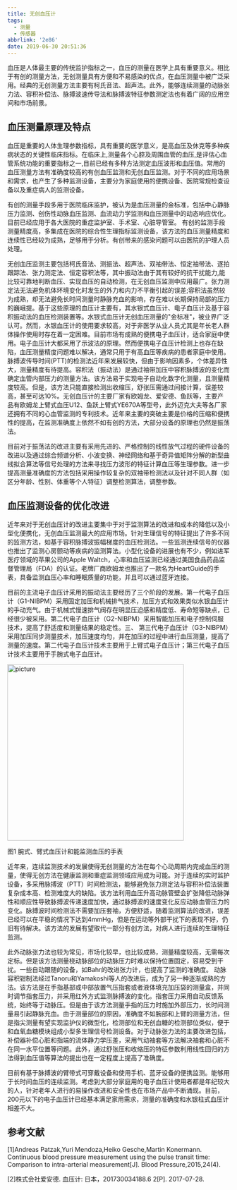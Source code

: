 ```yaml
---
title: 无创血压计
tags:
  - 测量
  - 传感器
abbrlink: '2e86'
date: 2019-06-30 20:51:36
---
```


血压是人体最主要的传统监护指标之一，血压的测量在医学上具有重要意义。相比于有创的测量方法，无创测量具有方便和不易感染的优点，在血压测量中被广泛采用。经典的无创测量方法主要有柯氏音法、超声法。此外，能够连续测量的动脉张力法、容积补偿法、脉搏波速传导法和脉搏波特征参数测定法也有着广阔的应用空间和市场前景。

<!-- more -->
## 血压测量原理及特点

血压是重要的人体生理参数指标，具有重要的医学意义，是高血压及休克等多种疾病状态的关键性临床指标。在临床上,测量各个心腔及周围血管的血压,是评估心血管系统功能的重要指标之一,目前已经有多种方法测定血压波形和血压值。常用的血压测量方法有准确度较高的有创血压监测和无创血压监测。对于不同的应用场景和需求，也产生了多种监测设备，主要分为家庭使用的便携设备、医院常规检查设备以及重症病人的监测设备。

有创的测量手段多用于医院临床监护，被认为是血压测量的金标准，包括中心静脉压力监测、创伤性动脉血压监测、血流动力学监测和血压测量中的动态响应优化。目前已经应用于各大医院的重症监护室、手术室、心脏导管室。 有创的监测手段测量精度高，多集成在医院的综合性生理指标监测设备，该方法的血压测量精度和连续性已经较为成熟，足够用于分析。有创带来的感染问题可以由医院的护理人员处理。

无创血压监测主要包括柯氏音法、测振法、超声法、双袖带法、恒定袖带法、逐拍跟踪法、张力测定法、恒定容积法等，其中振动法由于其有较好的抗干扰能力,能比较可靠地判断血压、实现血压的自动检测，在无创血压监测中应用最广。张力测定法无法避免机体环境变化时发生的外力和内力不平衡引起的误差;容积法虽然较为成熟，却无法避免长时间测量时静脉充血的影响，存在难以长期保持局部的压力的巍峨提。基于这些原理的血压计主要有，其水银式血压计、电子血压计及基于容积振动法的血压检测装置等。水银式血压计无创血压测量的&quot;金标准&quot;，被业界广泛认可。然而，水银血压计的使用要求较高，对于非医学从业人员尤其是年长老人群体操作使用时存在着一定困难。目前市场有成熟的便携电子血压计，适合家庭中使用。电子血压计大都采用了示波法的原理。然而便携电子血压计检测上也存在缺陷，血压测量精度问题难以解决，通常只用于有高血压等疾病的患者家庭中使用。脉搏波传导时间(PTT)的检测法近年来发展较快，但由于影响因素多，个体差异性大，测量精度有待提高。容积法（振动法）是通过袖带加压中容积脉搏波的变化而确定血管内部压力的测量方法。该方法易于实现电子自动化数字化测量，且测量精度较高。但是，该方法只能直接检测出收缩压，舒张压需通过间接计算，误差较高，甚至可达10%。无创血压计的主要厂家有欧姆龙、爱安德、鱼跃等，主要产品有欧姆龙上臂式血压U12、鱼跃上臂式YE670A等型号，此外迈克大夫等各厂家还拥有不同的心血管监测的专利技术。近年来主要的突破主要是价格的压缩和便携性的提高，在监测准确度上依然不如有创的方法，大部分设备的原理也仍然是振荡法。

目前对于振荡法的改进主要有采用先进的、严格控制的线性放气过程的硬件设备的改进以及通过综合频谱分析、小波变换、神经网络和基于奇异值矩阵分解的新型曲线拟合算法等信号处理的方法来寻找压力波形的特征计算血压等生理参数。进一步提高测量准确度的方法包括采用操作较复杂的双袖带检测法以及针对不同人群（如区分年龄、性别、体重等个人特征）调整检测算法，调整参数。

## 血压监测设备的优化改进

近年来对于无创血压计的改进主要集中于对于监测算法的改进和成本的降低以及小型化便携化，无创血压监测最大的应用市场。针对生理信号的特征提出了许多不同的监测方法，如基于容积脉搏波振幅梯度的血压检测法。一些监测连续信号的仪器也推出了监测心房颤动等疾病的监测算法。小型化设备的进展也有不少，例如进军医疗领域的苹果公司的Apple Waltch，心率和血压监测已经通过美国食品药品监督管理局（FDA）的认证。老牌厂商欧姆龙也推出了一款名为HeartGuide的手表，具备监测血压心率和睡眠质量的功能，并且可以通过蓝牙连接。

目前的主流电子血压计采用的振动法主要经历了三个阶段的发展。第一代电子血压计（G1-NIBPM）采用固定加压和机械排气技术，加压方式和效果类似水银血压计的手动充气。由于机械式慢速排气阀存在明显压迫感和精度低、寿命短等缺点，已经很少被采用。第二代电子血压计（G2-NIBPM）采用智能加压和电子控制伺服技术，提高了舒适度和测量结果的稳定性。三、        第三代电子血压计（G3-NIBPM）采用加压同步测量技术，加压速度均匀，并在加压的过程中进行血压测量，提高了测量的速度。第二代电子血压计技术主要用于上臂式电子血压计；第三代电子血压计技术主要用于手腕式电子血压计。

<img width=400 src="https://raw.githubusercontent.com/Archaeoraptor/image_resources/ImageofBlog/pic1.png" alt="picture"/>

图1 腕式、臂式血压计和能监测血压的手表

近年来，连续监测技术的发展使得无创测量的方法在每个心动周期内完成血压的测量，使得无创方法在健康监测和重症监测领域应用成为可能。对于连续的实时监护设备，多采用脉搏波（PTT）时间检测法，能够避免张力测定法与容积补偿法装置复杂成本高、检测难度大的缺陷。该方法利用血压升高动脉管壁会扩张降低动脉弹性和顺应性导致脉搏波传递速度加快，通过脉搏波的速度变化反应动脉血管压力的变化。脉搏波时间检测法不需要加压套袖，方便舒适，随着监测算法的改进，误差已经可以在平稳的情况下达到4mmHg，但是在运动等外部干扰下的表现不好，仍旧有待解决。该方法的发展有望取代一部分有创方法，对病人进行连续的生理特征监测。

此外动脉张力法也较为常见，市场化较早，也比较成熟，测量精度较高，无需每次定标。但是该方法测量桡动脉部位的动脉压力时难以保持位置固定，容易受到干扰。一些自动跟随的设备，如Bahr的改进张力计，也提高了监测的准确度。 动脉容积钳制法经过Tanoru和Yamakoshi等人的改进后，成为了另一种逐渐成熟的方法。该方法是在手指基部或中部放置气压指套或者液体填充加压袋的测量盒，并同时调节指套压力，并采用红外方式监测脉搏波的变化。指套压力采用自动反馈系统，始终等于动脉压。但是由于该方法测量手指的压力时施加外部压力，长时间测量易引起静脉充血。由于测量部位的原因，准确度不如腕部和上臂的测量方法，但是指尖测量有望实现监护仪的微型化，检测部位和无创血糖的检测部位类似，便于和血氧血糖模块组成小型多生理信号检测设备。对于动脉张力法的主要改进包括，补偿器补偿心脏和指端的流体静力学压差，采用气动袖套等方法解决袖套和心脏不在同一水平位置等问题。此外，通过舒张压和收缩压的特征参数利用线性回归的方法得到血压值等算法的提出也在一定程度上提高了准确度。

目前有基于脉搏波的臂带式可穿戴设备和使用手机、蓝牙设备的便携监测。能够用于长时间血压的连续监测。考虑到大部分家庭用的电子血压计使用者都是年纪较大的人，针对老年人进行的易操作改进和安全性也在市场产品中不断涌现。目前，200元以下的电子血压计已经基本满足家用需求，测量的准确度和水银柱式血压计相差不大。

## 参考文献

[1]Andreas Patzak,Yuri Mendoza,Heiko Gesche,Martin Konermann. Continuous blood pressure measurement using the pulse transit time: Comparison to intra-arterial measurement[J]. Blood Pressure,2015,24(4).

[2]株式会社爱安德. 血压计: 日本，201730034188.6 2[P]. 2017-07-28.

